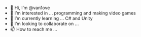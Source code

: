- 👋 Hi, I’m @van1ove
- 👀 I’m interested in ... programming and making video games
- 🌱 I’m currently learning ... C# and Unity
- 💞️ I’m looking to collaborate on ...
- 📫 How to reach me ...

<!---
van1ove/van1ove is a ✨ special ✨ repository because its `README.md` (this file) appears on your GitHub profile.
You can click the Preview link to take a look at your changes.
--->
